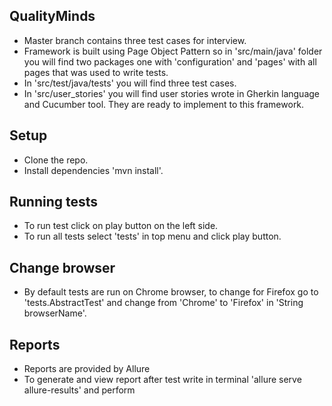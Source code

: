 ## QualityMinds
* Master branch contains three test cases for interview.
* Framework is built using Page Object Pattern so in 'src/main/java' folder you will find two packages one with 'configuration' and 'pages' with all pages that was used to write tests.
* In 'src/test/java/tests' you will find three test cases.
* In 'src/user_stories' you will find user stories wrote in Gherkin language and Cucumber tool. They are ready to implement to this framework.  

## Setup
* Clone the repo.
* Install dependencies 'mvn install'.

## Running tests
* To run test click on play button on the left side.
* To run all tests select 'tests' in top menu and click play button.

## Change browser
* By default tests are run on Chrome browser, to change for Firefox go to 'tests.AbstractTest' and change from 'Chrome' to 'Firefox' in 'String browserName'.

## Reports
* Reports are provided by Allure
* To generate and view report after test write in terminal 'allure serve allure-results' and perform 